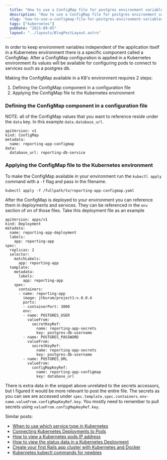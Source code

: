 ```yaml
---
  title: "How to use a ConfigMap file for postgres environment variables in Kubernetes"
  description: "How to use a ConfigMap file for postgres environment variables in Kubernetes"
  slug: 'how-to-use-a-configmap-file-for-postgres-environment-variables-in-kubernetes'
  tags: ["kubernetes"]
  pubDate: "2021-09-05"
  layout: "../layouts/BlogPostLayout.astro"
---
```


In order to keep environment variables independent of the application itself in a Kubernetes environment there is a specific component called a ConfigMap. After a ConfigMap configuration is applied in a Kubernetes environment its values will be available for configuring pods to connect to services such as a postgres db.

Making the ConfigMap available in a K8's environment requires 2 steps:
1) Defining the ConfigMap component in a configuration file
2) Applying the ConfigMap file to the Kubernetes environment

<h3>Defining the ConfigMap component in a configuration file</h3>

NOTE: all of the ConfigMap values that you want to reference reside under the `data` key. In this example `data.database_url`.

```
apiVersion: v1
kind: ConfigMap
metadata:
  name: reporting-app-configmap
data:
  database_url: reporting-db-service
```

<h3>Applying the ConfigMap file to the Kubernetes environment</h3>

To make the ConfigMap available in your environment run the `kubectl apply` command with a `-f` flag and pass in the filename.
```
kubectl apply -f /fullpath/to/reporting-app-configmap.yaml
```

After the ConfigMap is deployed to your environment you can reference them in deployments and services. They can be referenced in the `env` section of on of those files. Take this deployment file as an example

```
apiVersion: apps/v1
kind: Deployment
metadata:
  name: reporting-app-deployment
  labels:
    app: reporting-app
spec:
  replicas: 2
  selector:
    matchLabels:
      app: reporting-app
  template:
    metadata:
      labels:
        app: reporting-app
    spec:
      containers:
      - name: reporting-app
        image: jtburum/project1:v.0.0.4
        ports:
        - containerPort: 3000
        env:
        - name: POSTGRES_USER
          valueFrom:
            secretKeyRef:
              name: reporting-app-secrets
              key: postgres-db-username
        - name: POSTGRES_PASSWORD
          valueFrom:
            secretKeyRef:
              name: reporting-app-secrets
              key: postgres-db-username
        - name: POSTGRES_URL
          valueFrom:
            configMapKeyRef:
              name: reporting-app-configmap
              key: database_url
```

There is extra data in the snippet above unrelated to the secrets accessors, but I figured it would be more relevant to post the entire file. The secrets as you can see are accessed under `spec.template.spec.containers.env-name.valueFrom.configMapKeyRef.key`. You mostly need to remember to pull secrets using `valueFrom.configMapKeyRef.key`.

Similar posts:
- [When to use which service type in Kubernetes](https://tinytechtuts.com/2021-when-to-use-kubernetes-service-types-configip-loadbalancer-nodeport/)
- [Connecting Kubernetes Deployments to Pods](https://tinytechtuts.com/2021-connecting-pods-to-deployments-kubernetes/)
- [How to view a Kubernetes pods IP address](https://tinytechtuts.com/2021-how-to-view-kubernetes-pod-ip-address/)
- [How to view the status data in a Kubernetes Deployment](https://tinytechtuts.com/2021-how-to-view-the-status-data-of-a-kubernetes-deployment/)
- [Create your first Rails app cluster with Kubernetes and Docker](https://tinytechtuts.com/2021-create-your-first-kubernetes-rails-app-pt1/)
- [Kubernetes kubectl commands for newbies](https://tinytechtuts.com/2021-kubernetes-kubectl-commands-for-newbies/)